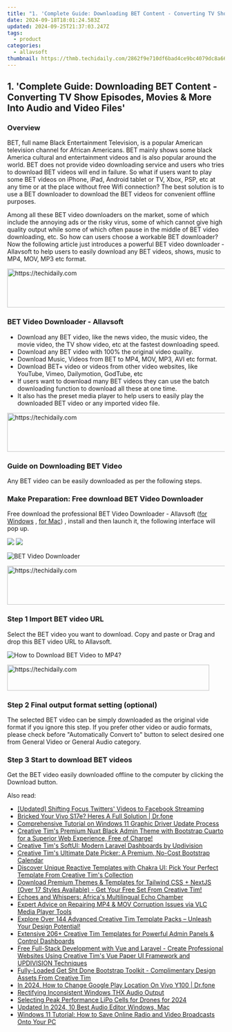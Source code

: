 ```yaml
---
title: "1. 'Complete Guide: Downloading BET Content - Converting TV Show Episodes, Movies & More Into Audio and Video Files'"
date: 2024-09-18T18:01:24.583Z
updated: 2024-09-25T21:37:03.247Z
tags:
  - product
categories:
  - allavsoft
thumbnail: https://thmb.techidaily.com/2862f9e710df6bad4ce9bc4079dc8a66e33ae9d0bd1d0ef6275f60c014f1ce3f.jpg
---
```


## 1. 'Complete Guide: Downloading BET Content - Converting TV Show Episodes, Movies & More Into Audio and Video Files'

### Overview

BET, full name Black Entertainment Television, is a popular American television channel for African Americans. BET mainly shows some black America cultural and entertainment videos and is also popular around the world. BET does not provide video downloading service and users who tries to download BET videos will end in failure. So what if users want to play some BET videos on iPhone, iPad, Android tablet or TV, Xbox, PSP, etc at any time or at the place without free Wifi connection? The best solution is to use a BET downloader to download the BET videos for convenient offline purposes.

Among all these BET video downloaders on the market, some of which include the annoying ads or the risky virus, some of which cannot give high quality output while some of which often pause in the middle of BET video downloading, etc. So how can users choose a workable BET downloader? Now the following article just introduces a powerful BET video downloader - Allavsoft to help users to easily download any BET videos, shows, music to MP4, MOV, MP3 etc format.

<!-- affiliate ads begin -->
<a href="https://appsumo.8odi.net/c/5597632/2137379/7443" target="_top" id="2137379">
  <img src="//a.impactradius-go.com/display-ad/7443-2137379" border="0" alt="https://techidaily.com" width="728" height="90"/>
</a>
<img height="0" width="0" src="https://appsumo.8odi.net/i/5597632/2137379/7443" style="position:absolute;visibility:hidden;" border="0" />
<!-- affiliate ads end -->

### BET Video Downloader - Allavsoft

* Download any BET video, like the news video, the music video, the movie video, the TV show video, etc at the fastest downloading speed.
* Download any BET video with 100% the original video quality.
* Download Music, Videos from BET to MP4, MOV, MP3, AVI etc format.
* Download BET+ video or videos from other video websites, like YouTube, Vimeo, Dailymotion, GodTube, etc
* If users want to download many BET videos they can use the batch downloading function to download all these at one time.
* It also has the preset media player to help users to easily play the downloaded BET video or any imported video file.

<!-- affiliate ads begin -->
<a href="https://aligracehair.sjv.io/c/5597632/2115937/19272" target="_top" id="2115937">
  <img src="//a.impactradius-go.com/display-ad/19272-2115937" border="0" alt="https://techidaily.com" width="728" height="90"/>
</a>
<img height="0" width="0" src="https://aligracehair.sjv.io/i/5597632/2115937/19272" style="position:absolute;visibility:hidden;" border="0" />
<!-- affiliate ads end -->

### Guide on Downloading BET Video

Any BET video can be easily downloaded as per the following steps.

### Make Preparation: Free download BET Video Downloader

Free download the professional BET Video Downloader - Allavsoft ([for Windows](https://tools.techidaily.com/allavsoft/products/) , [for Mac](https://tools.techidaily.com/allavsoft/products/)) , install and then launch it, the following interface will pop up.

[![](https://www.allavsoft.com/how-to/../images/how-to/free-download-win.jpg)](https://tools.techidaily.com/allavsoft/products/) [![](https://www.allavsoft.com/how-to/../images/how-to/free-download-mac.jpg)](https://tools.techidaily.com/allavsoft/products/)

![BET Video Downloader](https://www.allavsoft.com/how-to/../images/allavsoft/screen-shot-600.jpg)

<!-- affiliate ads begin -->
<a href="https://appsumo.8odi.net/c/5597632/2132160/7443" target="_top" id="2132160">
  <img src="//a.impactradius-go.com/display-ad/7443-2132160" border="0" alt="https://techidaily.com" width="600" height="90"/>
</a>
<img height="0" width="0" src="https://appsumo.8odi.net/i/5597632/2132160/7443" style="position:absolute;visibility:hidden;" border="0" />
<!-- affiliate ads end -->

### Step 1 Import BET video URL

Select the BET video you want to download. Copy and paste or Drag and drop this BET video URL to Allavsoft.

![How to Download BET Video to MP4?](https://www.allavsoft.com/how-to/../images/how-to/download-rtmp-video/download-rtmp-video.jpg)

<!-- affiliate ads begin -->
<a href="https://aligracehair.sjv.io/c/5597632/2135404/19272" target="_top" id="2135404">
  <img src="//a.impactradius-go.com/display-ad/19272-2135404" border="0" alt="https://techidaily.com" width="468" height="60"/>
</a>
<img height="0" width="0" src="https://aligracehair.sjv.io/i/5597632/2135404/19272" style="position:absolute;visibility:hidden;" border="0" />
<!-- affiliate ads end -->

### Step 2 Final output format setting (optional)

The selected BET video can be simply downloaded as the original vide format if you ignore this step. If you prefer other video or audio formats, please check before "Automatically Convert to" button to select desired one from General Video or General Audio category.

### Step 3 Start to download BET videos

Get the BET video easily downloaded offline to the computer by clicking the Download button.

<ins class="adsbygoogle"
     style="display:block"
     data-ad-format="autorelaxed"
     data-ad-client="ca-pub-7571918770474297"
     data-ad-slot="1223367746"></ins>

<ins class="adsbygoogle"
     style="display:block"
     data-ad-client="ca-pub-7571918770474297"
     data-ad-slot="8358498916"
     data-ad-format="auto"
     data-full-width-responsive="true"></ins>

<span class="atpl-alsoreadstyle">Also read:</span>
<div><ul>
<li><a href="https://twitter-videos.techidaily.com/updated-shifting-focus-twitters-videos-to-facebook-streaming/"><u>[Updated] Shifting Focus Twitters' Videos to Facebook Streaming</u></a></li>
<li><a href="https://howto.techidaily.com/bricked-your-vivo-s17e-heres-a-full-solution-drfone-by-drfone-fix-android-problems-fix-android-problems/"><u>Bricked Your Vivo S17e? Heres A Full Solution | Dr.fone</u></a></li>
<li><a href="https://hardware-updates.techidaily.com/comprehensive-tutorial-on-windows-11-graphic-driver-update-process/"><u>Comprehensive Tutorial on Windows 11 Graphic Driver Update Process</u></a></li>
<li><a href="https://fox-pages.techidaily.com/creative-tims-premium-nuxt-black-admin-theme-with-bootstrap-cuarto-for-a-superior-web-experience-free-of-charge/"><u>Creative Tim's Premium Nuxt Black Admin Theme with Bootstrap Cuarto for a Superior Web Experience, Free of Charge!</u></a></li>
<li><a href="https://fox-pages.techidaily.com/creative-tims-softui-modern-laravel-dashboards-by-updivision/"><u>Creative Tim's SoftUI: Modern Laravel Dashboards by Updivision</u></a></li>
<li><a href="https://fox-pages.techidaily.com/creative-tims-ultimate-date-picker-a-premium-no-cost-bootstrap-calendar/"><u>Creative Tim's Ultimate Date Picker: A Premium, No-Cost Bootstrap Calendar</u></a></li>
<li><a href="https://fox-pages.techidaily.com/discover-unique-reactive-templates-with-chakra-ui-pick-your-perfect-template-from-creative-tims-collection/"><u>Discover Unique Reactive Templates with Chakra UI: Pick Your Perfect Template From Creative Tim's Collection</u></a></li>
<li><a href="https://fox-pages.techidaily.com/download-premium-themes-and-templates-for-tailwind-css-plus-nextjs-over-17-styles-available-get-your-free-set-from-creative-tim/"><u>Download Premium Themes & Templates for Tailwind CSS + NextJS (Over 17 Styles Available) - Get Your Free Set From Creative Tim!</u></a></li>
<li><a href="https://mondly-stories.techidaily.com/echoes-and-whispers-africas-multilingual-echo-chamber/"><u>Echoes and Whispers: Africa's Multilingual Echo Chamber</u></a></li>
<li><a href="https://data-wizards.techidaily.com/expert-advice-on-repairing-mp4-and-mov-corruption-issues-via-vlc-media-player-tools/"><u>Expert Advice on Repairing MP4 & MOV Corruption Issues via VLC Media Player Tools</u></a></li>
<li><a href="https://fox-pages.techidaily.com/explore-over-144-advanced-creative-tim-template-packs-unleash-your-design-potential/"><u>Explore Over 144 Advanced Creative Tim Template Packs – Unleash Your Design Potential!</u></a></li>
<li><a href="https://fox-pages.techidaily.com/extensive-206plus-creative-tim-templates-for-powerful-admin-panels-and-control-dashboards/"><u>Extensive 206+ Creative Tim Templates for Powerful Admin Panels & Control Dashboards</u></a></li>
<li><a href="https://fox-pages.techidaily.com/free-full-stack-development-with-vue-and-laravel-create-professional-websites-using-creative-tims-vue-paper-ui-framework-and-updivision-techniques/"><u>Free Full-Stack Development with Vue and Laravel - Create Professional Websites Using Creative Tim's Vue Paper UI Framework and UPDIVISION Techniques</u></a></li>
<li><a href="https://fox-pages.techidaily.com/fully-loaded-get-sht-done-bootstrap-toolkit-complimentary-design-assets-from-creative-tim/"><u>Fully-Loaded Get Sht Done Bootstrap Toolkit - Complimentary Design Assets From Creative Tim</u></a></li>
<li><a href="https://review-topics.techidaily.com/in-2024-how-to-change-google-play-location-on-vivo-y100-drfone-by-drfone-virtual-android/"><u>In 2024, How to Change Google Play Location On Vivo Y100 | Dr.fone</u></a></li>
<li><a href="https://win11.techidaily.com/rectifying-inconsistent-windows-thx-audio-output/"><u>Rectifying Inconsistent Windows THX Audio Output</u></a></li>
<li><a href="https://extra-skills.techidaily.com/selecting-peak-performance-lipo-cells-for-drones-for-2024/"><u>Selecting Peak Performance LiPo Cells for Drones for 2024</u></a></li>
<li><a href="https://sound-optimizing.techidaily.com/updated-in-2024-10-best-audio-editor-windows-mac/"><u>Updated In 2024, 10 Best Audio Editor Windows, Mac</u></a></li>
<li><a href="https://some-approaches.techidaily.com/windows-11-tutorial-how-to-save-online-radio-and-video-broadcasts-onto-your-pc/"><u>Windows 11 Tutorial: How to Save Online Radio and Video Broadcasts Onto Your PC</u></a></li>
</ul></div>

